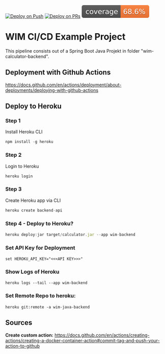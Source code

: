 
[![Deploy on Push](https://github.com/jreker/wim-ci-cd-example/actions/workflows/pr-pipeline.yml/badge.svg?branch=master)](https://github.com/jreker/wim-ci-cd-example/actions/workflows/pr-pipeline.yml)
[![Deploy on PRs](https://github.com/jreker/wim-ci-cd-example/actions/workflows/pipeline.yml/badge.svg)](https://github.com/jreker/wim-ci-cd-example/actions/workflows/pipeline.yml)
[![Jacoco Coverage](.github/badges/jacoco.svg)](.github/badges/jacoco.svg)

# WIM CI/CD Example Project

This pipeline consists out of a Spring Boot Java Projekt in folder "wim-calculator-backend".


## Deployment with Github Actions

https://docs.github.com/en/actions/deployment/about-deployments/deploying-with-github-actions


## Deploy to Heroku
### Step 1
Install Heroku CLI
```javascript
npm install -g heroku
```
### Step 2
Login to Heroku
```javascript
heroku login
```

### Step 3
Create Heroku app via CLI
```javascript
heroku create backend-api
```

### Step 4 - Deploy to Heroku?
```javascript
heroku deploy:jar target/calculator.jar --app wim-backend
```

### Set API Key for Deployment
```
set HEROKU_API_KEY="<<<API KEY>>>"
```

### Show Logs of Heroku
```
heroku logs --tail --app wim-backend
```

### Set Remote Repo to heroku:
```
heroku git:remote -a wim-java-backend
```

## Sources


**Create custom action:**
https://docs.github.com/en/actions/creating-actions/creating-a-docker-container-action#commit-tag-and-push-your-action-to-github

